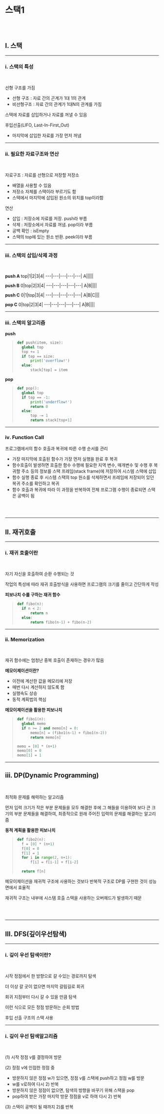 # <b>스택1</b>
<br><br>

## <b>Ⅰ. 스택</b>

---

### <b>ⅰ. 스택의 특성</b>
<br>

선형 구조를 가짐
- 선형 구조 : 자료 간의 곤계가 1대 1의 관계
- 비선형구조 : 자료 간의 관계가 1대N의 관계를 가짐  

스택에 자료를 삽입하거나 자료를 꺼낼 수 있음  

후입선출(LIFO, Last-In-First_Out)
- 마지막에 삽입한 자료를 가장 먼저 꺼냄

---

### <b>ⅱ. 필요한 자료구조와 연산</b>
<br>

자료구조 : 자료를 선형으로 저장할 저장소  
- 배열을 사용할 수 있음
- 저장소 자체를 스택이라 부르기도 함  
- 스택에서 마지막에 삽입된 원소의 위치를 top이라함  

연산
- 삽입 : 저장소에 자료를 저장. push라 부름
- 삭제 : 저장소에서 자료를 꺼냄. pop이라 부름
- 공백 확인 : isEmpty
- 스택의 top에 있는 원소 반환. peek이라 부름

---

### <b>ⅲ. 스택의 삽입/삭제 과정</b>
<br>

<b>push A</b>
top|1|2|3|4|
---|---|---|---|---|
A|||||

<b>push B</b>
0|top|2|3|4|
---|---|---|---|---|
A|B||||

<b>push C</b>
0|1|top|3|4|
---|---|---|---|---|
A|B|C|||

<b>pop C</b>
0|top|2|3|4|
---|---|---|---|---|
A|B||||

---

### <b>ⅲ. 스택의 알고리즘</b>

<b>push</b>
>```python
>def push(item, size):
>   global top
>   top += 1
>   if top == size:
>       print('overflow!')
>   else:
>       stack[top] = item
>```

<b>pop</b>
>```python
>def pop():
>   global top
>   if top == -1:
>       print('underflow!')
>       return 0
>   else:
>       top -= 1
>       return stack[top+1]
>```

---

### <b>ⅳ. Function Call</b>

프로그램에서의 함수 호출과 복귀에 따른 수행 순서를 관리  

- 가장 마지막에 호출된 함수가 가장 먼저 실행을 완료 후 복귀
- 함수호출이 발생하면 호출한 함수 수행에 필요한 지역 변수, 매개변수 및 수행 후 복귀할 주소 등의 정보를 스택 프레임(stack frame)에 저장하여 시스템 스택에 삽입
- 함수 실행 종료 후 시스템 스택의 top 원소를 삭제하면서 프레임에 저장되어 있던 복귀 주소를 확인하고 복귀
- 함수 호출과 복귀에 따라 이 과정을 반복하여 전체 프로그램 수행이 종료되면 스택은 공백이 됨

<br><br>

---

## <b>Ⅱ. 재귀호출</b>

---

### <b>ⅰ. 재귀 호출이란</b>
<br>

자기 자신을 호출하여 순환 수행되는 것  

작업의 특성에 따라 재귀 호출방식을 사용하면 프로그램의 크기를 줄이고 간단하게 작성  

<b>피보나치 수를 구하는 재귀 함수</b>
>```python
>def fibo(n):
>   if n < 2:
>       return n
>   else:
>       return fibo(n-1) + fibo(n-2)
>```

---

### <b>ⅱ. Memorization</b>
<br>

재귀 함수에는 엄청난 중복 호출이 존재하는 경우가 많음

<b>메모이제이션이란?</b>
- 이전에 계산한 값을 메모리에 저장
- 매번 다시 계산하지 않도록 함
- 실행속도 상승
- 동적 계획법의 핵심

<b>메모이제이션을 활용한 피보나치</b>
>```python
>def fibo1(n):
>   global memo
>   if n >= 2 and memo[n] = 0:
>       memo[n] = (fibo1(n-1) + fibo1(n-2))
>       return memo[n]
>
>memo = [0] * (n+1)
>memo[0] = 0
>memo[1] = 1
>```

---

## <b>ⅲ. DP(Dynamic Programming)</b>
<br>

최적화 문제를 해력하는 알고리즘  

먼저 입력 크기가 작은 부분 문제들을 모두 해결한 후에 그 해들을 이용하여 보다 큰 크기의 부분 문제들을 해결하여, 최종적으로 원래 주어진 입력의 문제를 해결하는 알고리즘


<b>동적 계획을 활용한 피보나치</b>
>```python
>def fibo2(n):
>   f = [0] * (n+1)
>   f[0] = 0
>   f[1] = 1
>   for i in range(2, n+1):
>       f[i] = f[i-1] + f[i-2]
>   
>   return f[n]
>```  

메모이제이션을 재귀적 구조에 사용하는 것보다 반복적 구조로 DP를 구현한 것이 성능면에서 효율적  

재귀적 구조는 내부에 시스템 호출 스택을 사용하는 오버헤드가 발생하기 때문

<br><br>

---

## <b>Ⅲ. DFS(깊이우선탐색)</b>

---

### <b>ⅰ. 깊이 우선 탐색이란?</b>
<br>

시작 정점에서 한 방향으로 갈 수있는 경로까지 탐색  

더 이상 갈 곳이 없으면 마지막 갈림길로 회귀  

회귀 지점부터 다시 갈 수 있을 만큼 탐색  

이런 식으로 모든 정점 방문하는 순회 방법  

후입 선출 구조의 스택 사용


---

### <b>ⅰ. 깊이 우선 탐색알고리즘</b>
<br>

(1) 시작 정점 v를 결정하여 방문  

(2) 정점 v에 인접한 정점 중
- 방문하지 않은 정점 w가 있으면, 정점 v를 스택에 push하고 정점 w를 방문
- w를 v로하여 다시 2) 반복
- 방분하지 않은 정점이 없으면, 탐색의 방향을 바꾸기 위해 스택을 pop
- pop하여 받은 가장 마지막 방문 정점을 v로 하여 다시 2) 반복  

(3) 스택이 공백이 될 때까지 2)를 반복

